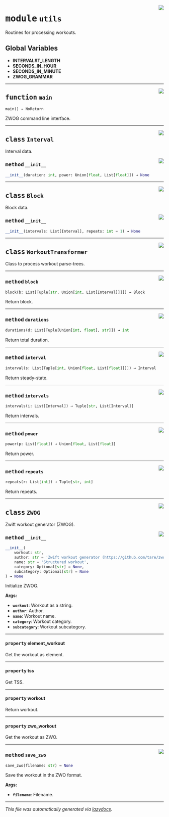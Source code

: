 <!-- markdownlint-disable -->

<a href="../src/zwog/utils.py#L0"><img align="right" style="float:right;" src="https://img.shields.io/badge/-source-cccccc?style=flat-square"></a>

# <kbd>module</kbd> `utils`
Routines for processing workouts.

**Global Variables**
---------------
- **INTERVALST_LENGTH**
- **SECONDS_IN_HOUR**
- **SECONDS_IN_MINUTE**
- **ZWOG_GRAMMAR**

---

<a href="../src/zwog/utils.py#L433"><img align="right" style="float:right;" src="https://img.shields.io/badge/-source-cccccc?style=flat-square"></a>

## <kbd>function</kbd> `main`

```python
main() → NoReturn
```

ZWOG command line interface.


---

<a href="../src/zwog/utils.py#L19"><img align="right" style="float:right;" src="https://img.shields.io/badge/-source-cccccc?style=flat-square"></a>

## <kbd>class</kbd> `Interval`
Interval data.

<a href="../<string>"><img align="right" style="float:right;" src="https://img.shields.io/badge/-source-cccccc?style=flat-square"></a>

### <kbd>method</kbd> `__init__`

```python
__init__(duration: int, power: Union[float, List[float]]) → None
```









---

<a href="../src/zwog/utils.py#L27"><img align="right" style="float:right;" src="https://img.shields.io/badge/-source-cccccc?style=flat-square"></a>

## <kbd>class</kbd> `Block`
Block data.

<a href="../<string>"><img align="right" style="float:right;" src="https://img.shields.io/badge/-source-cccccc?style=flat-square"></a>

### <kbd>method</kbd> `__init__`

```python
__init__(intervals: List[Interval], repeats: int = 1) → None
```









---

<a href="../src/zwog/utils.py#L35"><img align="right" style="float:right;" src="https://img.shields.io/badge/-source-cccccc?style=flat-square"></a>

## <kbd>class</kbd> `WorkoutTransformer`
Class to process workout parse-trees.




---

<a href="../src/zwog/utils.py#L99"><img align="right" style="float:right;" src="https://img.shields.io/badge/-source-cccccc?style=flat-square"></a>

### <kbd>method</kbd> `block`

```python
block(b: List[Tuple[str, Union[int, List[Interval]]]]) → Block
```

Return block.

---

<a href="../src/zwog/utils.py#L46"><img align="right" style="float:right;" src="https://img.shields.io/badge/-source-cccccc?style=flat-square"></a>

### <kbd>method</kbd> `durations`

```python
durations(d: List[Tuple[Union[int, float], str]]) → int
```

Return total duration.

---

<a href="../src/zwog/utils.py#L71"><img align="right" style="float:right;" src="https://img.shields.io/badge/-source-cccccc?style=flat-square"></a>

### <kbd>method</kbd> `interval`

```python
interval(s: List[Tuple[int, Union[float, List[float]]]]) → Interval
```

Return steady-state.

---

<a href="../src/zwog/utils.py#L94"><img align="right" style="float:right;" src="https://img.shields.io/badge/-source-cccccc?style=flat-square"></a>

### <kbd>method</kbd> `intervals`

```python
intervals(i: List[Interval]) → Tuple[str, List[Interval]]
```

Return intervals.

---

<a href="../src/zwog/utils.py#L76"><img align="right" style="float:right;" src="https://img.shields.io/badge/-source-cccccc?style=flat-square"></a>

### <kbd>method</kbd> `power`

```python
power(p: List[float]) → Union[float, List[float]]
```

Return power.

---

<a href="../src/zwog/utils.py#L86"><img align="right" style="float:right;" src="https://img.shields.io/badge/-source-cccccc?style=flat-square"></a>

### <kbd>method</kbd> `repeats`

```python
repeats(r: List[int]) → Tuple[str, int]
```

Return repeats.


---

<a href="../src/zwog/utils.py#L107"><img align="right" style="float:right;" src="https://img.shields.io/badge/-source-cccccc?style=flat-square"></a>

## <kbd>class</kbd> `ZWOG`
Zwift workout generator (ZWOG).

<a href="../src/zwog/utils.py#L110"><img align="right" style="float:right;" src="https://img.shields.io/badge/-source-cccccc?style=flat-square"></a>

### <kbd>method</kbd> `__init__`

```python
__init__(
    workout: str,
    author: str = 'Zwift workout generator (https://github.com/tare/zwog)',
    name: str = 'Structured workout',
    category: Optional[str] = None,
    subcategory: Optional[str] = None
) → None
```

Initialize ZWOG.



**Args:**

 - <b>`workout`</b>:  Workout as a string.
 - <b>`author`</b>:  Author.
 - <b>`name`</b>:  Workout name.
 - <b>`category`</b>:  Workout category.
 - <b>`subcategory`</b>:  Workout subcategory.


---

#### <kbd>property</kbd> element_workout

Get the workout as element.

---

#### <kbd>property</kbd> tss

Get TSS.

---

#### <kbd>property</kbd> workout

Return workout.

---

#### <kbd>property</kbd> zwo_workout

Get the workout as ZWO.



---

<a href="../src/zwog/utils.py#L142"><img align="right" style="float:right;" src="https://img.shields.io/badge/-source-cccccc?style=flat-square"></a>

### <kbd>method</kbd> `save_zwo`

```python
save_zwo(filename: str) → None
```

Save the workout in the ZWO format.



**Args:**

 - <b>`filename`</b>:  Filename.




---

_This file was automatically generated via [lazydocs](https://github.com/ml-tooling/lazydocs)._
